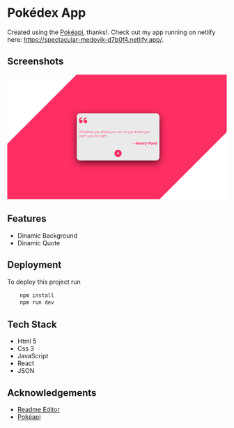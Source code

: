 # Pokédex App

Created using the [Pokéapi](https://pokeapi.co/), thanks!.
Check out my app running on netlify here: https://spectacular-medovik-d7b0f4.netlify.app/.

## Screenshots

![App Screenshot](./src/assets/images/Random-Quote-Generator.png)

## Features

- Dinamic Background
- Dinamic Quote

## Deployment

To deploy this project run

```bash
    npm install
    npm run dev
```

## Tech Stack

- Html 5
- Css 3
- JavaScript
- React
- JSON

## Acknowledgements

- [Readme Editor](https://readme.so/es)
- [Pokéapi](https://pokeapi.co/)
